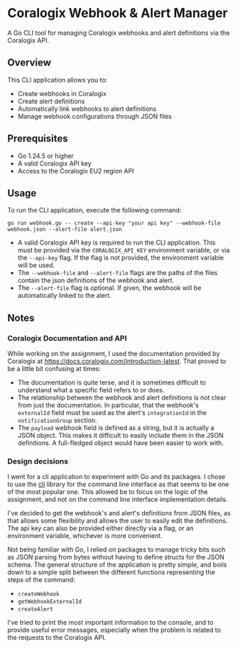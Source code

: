 # Coralogix Webhook & Alert Manager

A Go CLI tool for managing Coralogix webhooks and alert definitions via the Coralogix API.

## Overview

This CLI application allows you to:
- Create webhooks in Coralogix
- Create alert definitions
- Automatically link webhooks to alert definitions
- Manage webhook configurations through JSON files

## Prerequisites

- Go 1.24.5 or higher
- A valid Coralogix API key
- Access to the Coralogix EU2 region API

## Usage

To run the CLI application, execute the following command:

```shell
go run webhook.go -- create --api-key "your api key" --webhook-file webhook.json --alert-file alert.json
```

- A valid Coralogix API key is required to run the CLI application. This must be provided via the `CORALOGIX_API_KEY` environment variable, or via the `--api-key` flag. If the flag is not provided, the environment variable will be used.
- The `--webhook-file` and `--alert-file` flags are the paths of the files contain the json definitions of the webhook and alert.
- The `--alert-file` flag is optional. If given, the webhook will be automatically linked to the alert.

## Notes

### Coralogix Documentation and API

While working on the assignment, I used the documentation provided by Coralogix at https://docs.coralogix.com/introduction-latest. That proved to be a little bit confusing at times:

- The documentation is quite terse, and it is sometimes difficult to understand what a specific field refers to or does.
- The relationship between the webhook and alert definitions is not clear from just the documentation. In particular, that the webhook's `externalId` field must be used as the alert's `integrationId` in the `notificationGroup` section.
- The `payload` webhook field is defined as a string, but it is actually a JSON object. This makes it difficult to easily include them in the JSON definitions. A full-fledged object would have been easier to work with.

### Design decisions

I went for a cli application to experiment with Go and its packages. I chose to use the [cli](https://github.com/urfave/cli) library for the command line interface as that seems to be one of the most popular one.
This allowed be to focus on the logic of the assignment, and not on the command line interface implementation details.

I've decided to get the webhook's and alert's definitions from JSON files, as that allows some flexibility and allows the user to easily edit the definitions.
The api key can also be provided either directly via a flag, or an environment variable, whichever is more convenient.

Not being familiar with Go, I relied on packages to manage tricky bits such as JSON parsing from bytes without having to define structs for the JSON schema.
The general structure of the application is pretty simple, and boils down to a simple split between the different functions representing the steps of the command:

- `createWebhook`
- `getWebhookExternalId`
- `createAlert`

I've tried to print the most important information to the console, and to provide useful error messages, especially when the problem is related to the requests to the Coralogix API.